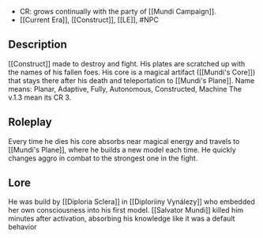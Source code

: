 - CR: grows continually with the party of [[Mundi Campaign]].
- [[Current Era]], [[Construct]], [[LE]], #NPC
## Description
[[Construct]] made to destroy and fight. His plates are scratched up with the names of his fallen foes. His core is a magical artifact ([[Mundi's Core]]) that stays there after his death and teleportation to [[Mundi's Plane]].
Name means: Planar, Adaptive, Fully, Autonomous, Constructed, Machine
The v.1.3 mean its CR 3.
## Roleplay
Every time he dies his core absorbs near magical energy and travels to [[Mundi's Plane]], where he builds a new model each time. 
He quickly changes aggro in combat to the strongest one in the fight.
## Lore
He was build by [[Diploria Sclera]] in [[Diploriiny Vynálezy]] who embedded her own consciousness into his first model. [[Salvator Mundi]] killed him minutes after activation, absorbing his knowledge like it was a default behavior